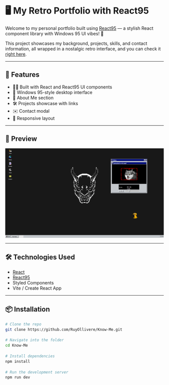 # 🖥️ My Retro Portfolio with React95

Welcome to my personal portfolio built using [React95](https://github.com/arturbien/React95) — a stylish React component library with Windows 95 UI vibes! 🎉

This project showcases my background, projects, skills, and contact information, all wrapped in a nostalgic retro interface, and you can check it [right here](HTTPS://portos.page.gd).

---

## 🚀 Features

- 👨‍💻 Built with React and React95 UI components
- 📁 Windows 95-style desktop interface
- 🧠 About Me section
- 🛠️ Projects showcase with links
- ✉️ Contact modal
- 💾 Responsive layout

---

## 📸 Preview

![Home Screen](my-retro-ui/screenshot.png)

---

## 🛠️ Technologies Used

- [React](https://reactjs.org/)
- [React95](https://github.com/arturbien/React95)
- Styled Components
- Vite / Create React App

---

## 📦 Installation

```bash
# Clone the repo
git clone https://github.com/RuyOllivere/Know-Me.git

# Navigate into the folder
cd Know-Me

# Install dependencies
npm install

# Run the development server
npm run dev
